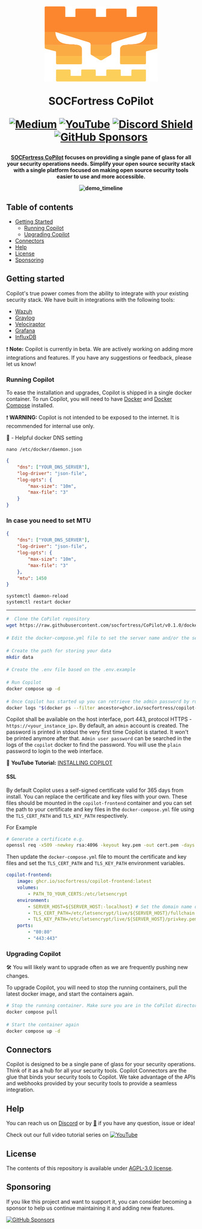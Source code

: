 <h1 align="center">

<a href="https://www.socfortress.co"><img src="frontend/src/assets/images/socfortress_logo.svg" width="300" height="200"></a>

SOCFortress CoPilot

[![Medium](https://img.shields.io/badge/Medium-12100E?style=for-the-badge&logo=medium&logoColor=white)](https://socfortress.medium.com/)
[![YouTube](https://img.shields.io/badge/YouTube-%23FF0000.svg?style=for-the-badge&logo=YouTube&logoColor=white)](https://www.youtube.com/@taylorwalton_socfortress/videos)
[![Discord Shield](https://discordapp.com/api/guilds/871419379999469568/widget.png?style=shield)](https://discord.gg/UN3pNBzaEQ)
[![GitHub Sponsors](https://img.shields.io/badge/sponsor-30363D?style=for-the-badge&logo=GitHub-Sponsors&logoColor=#EA4AAA)](https://github.com/sponsors/taylorwalton)

</h1><h4 align="center">

[SOCFortress CoPilot](https://www.socfortress.co) focuses on providing a single pane of glass for all your security operations needs. Simplify your open source security stack with a single platform focused on making open source security tools easier to use and more accessible.

![demo_timeline](frontend/src/assets/images/copilot_gif.gif)

## Table of contents

-   [Getting Started](#getting-started)
    -   [Running Copilot](#runnning-copilot)
    -   [Upgrading Copilot](#upgrading-copilot)
-   [Connectors](#connectors)
-   [Help](#help)
-   [License](#license)
-   [Sponsoring](#sponsoring)

## Getting started

Copilot's true power comes from the ability to integrate with your existing security stack. We have built in integrations with the following tools:

-   [Wazuh](https://wazuh.com/)
-   [Graylog](https://www.graylog.org/)
-   [Velociraptor](https://docs.velociraptor.app/)
-   [Grafana](https://grafana.com/)
-   [InfluxDB](https://www.influxdata.com/)

❗️ **Note:** Copilot is currently in beta. We are actively working on adding more integrations and features. If you have any suggestions or feedback, please let us know!

### Running Copilot

To ease the installation and upgrades, Copilot is shipped in a single docker container. To run Copilot, you will need to have [Docker](https://docs.docker.com/get-docker/) and [Docker Compose](https://docs.docker.com/compose/install/) installed.

❗ **WARNING:** Copilot is not intended to be exposed to the internet. It is recommended for internal use only.

🔴 - Helpful docker DNS setting

```
nano /etc/docker/daemon.json
```

```json
{
	"dns": ["YOUR_DNS_SERVER"],
	"log-driver": "json-file",
	"log-opts": {
		"max-size": "10m",
		"max-file": "3"
	}
}
```

### In case you need to set MTU

```json
{
	"dns": ["YOUR_DNS_SERVER"],
	"log-driver": "json-file",
	"log-opts": {
		"max-size": "10m",
		"max-file": "3"
	},
	"mtu": 1450
}
```

```
systemctl daemon-reload
systemctl restart docker
```

---

```bash
#  Clone the CoPilot repository
wget https://raw.githubusercontent.com/socfortress/CoPilot/v0.1.0/docker-compose.yml

# Edit the docker-compose.yml file to set the server name and/or the services you want to use

# Create the path for storing your data
mkdir data

# Create the .env file based on the .env.example

# Run Copilot
docker compose up -d

# Once Copilot has started up you can retrieve the admin password by running the following command (Only accessible the first time Copilot is started up)
docker logs "$(docker ps --filter ancestor=ghcr.io/socfortress/copilot-backend:latest --format "{{.ID}}")" 2>&1 | grep "Admin user password"
```

Copilot shall be available on the host interface, port 443, protocol HTTPS - `https://<your_instance_ip>`.
By default, an `admin` account is created. The password is printed in stdout the very first time Copilot is started. It won't be printed anymore after that.
`Admin user password` can be searched in the logs of the `copilot` docker to find the password. You will use the `plain` password to login to the web interface.

🚀 **YouTube Tutorial:** [INSTALLING COPILOT](https://youtu.be/7dUHSMWWTuY?si=lRbn4tBHnyKmiTka)

#### SSL

By default Copilot uses a self-signed certificate valid for 365 days from install. You can replace the certificate and
key files with your own. These files should be mounted in the `copilot-frontend` container and you can set the path to
your certificate and key files in the `docker-compose.yml` file using the `TLS_CERT_PATH` and `TLS_KEY_PATH`
respectively.

For Example

```bash
# Generate a certificate e.g.
openssl req -x509 -newkey rsa:4096 -keyout key.pem -out cert.pem -days 365
```

Then update the `docker-compose.yml` file to mount the certificate and key files and set the `TLS_CERT_PATH` and `TLS_KEY_PATH` environment variables.

```yaml
copilot-frontend:
    image: ghcr.io/socfortress/copilot-frontend:latest
    volumes:
        - PATH_TO_YOUR_CERTS:/etc/letsencrypt
    environment:
        - SERVER_HOST=${SERVER_HOST:-localhost} # Set the domain name of your server
        - TLS_CERT_PATH=/etc/letsencrypt/live/${SERVER_HOST}/fullchain.pem # Set the path to your certificate
        - TLS_KEY_PATH=/etc/letsencrypt/live/${SERVER_HOST}/privkey.pem # Set the path to your key
    ports:
        - "80:80"
        - "443:443"
```

### Upgrading Copilot

🛠 You will likely want to upgrade often as we are frequently pushing new changes.

To upgrade Copilot, you will need to stop the running containers, pull the latest docker image, and start the containers again.

```bash
# Stop the running container. Make sure you are in the CoPilot directory
docker compose pull

# Start the container again
docker compose up -d
```

## Connectors

Copilot is designed to be a single pane of glass for your security operations. Think of it as a hub for all your security tools. Copilot Connectors are the glue that binds your security tools to Copilot. We take advantage of the APIs and webhooks provided by your security tools to provide a seamless integration.

## Help

You can reach us on [Discord](https://discord.gg/UN3pNBzaEQ) or by [📧](mailto:info@socfortress.co) if you have any question, issue or idea!

Check out our full video tutorial series on [![YouTube](https://img.shields.io/badge/YouTube-%23FF0000.svg?style=for-the-badge&logo=YouTube&logoColor=white)](https://www.youtube.com/watch?v=qQbex2zAhWI&list=PLB6hQ_WpB6U0e5oSLXJMcxmSzz7n3zvD-&ab_channel=TaylorWalton)

## License

The contents of this repository is available under [AGPL-3.0 license](LICENSE.txt).

## Sponsoring

If you like this project and want to support it, you can consider becoming a sponsor to help us continue maintaining it and adding new features.

[![GitHub Sponsors](https://img.shields.io/badge/sponsor-30363D?style=for-the-badge&logo=GitHub-Sponsors&logoColor=#EA4AAA)](https://github.com/sponsors/taylorwalton)
